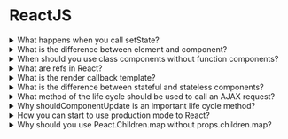 # ReactJS

<details>
  <summary>What happens when you call setState?</summary>

  Firstly, when setState is called React contacts a state and new state props. After that to start the agreement process that allows updating a view in one of the most effective ways. For it React generates a new tree of React elements and a comparison of new and old trees between themselves. It allows knowing what changes.

</details>

<details>
  <summary>What is the difference between element and component?</summary>

  Each React element is an object view of a user’s interface part.
  Each component is a function or class that gets data and returns a React element.

</details>

<details>
  <summary>When should you use class components without function components?</summary>

  ...in progress

</details>

<details>
  <summary>What are refs in React?</summary>

  ...in progress

</details>

<details>
  <summary>What is the render callback template?</summary>

  ...in progress

</details>

<details>
  <summary>What is the difference between stateful and stateless components?</summary>

  ...in progress

</details>

<details>
  <summary>What method of the life cycle should be used to call an AJAX request?</summary>

  ...in progress

</details>

<details>
  <summary>Why shouldComponentUpdate is an important life cycle method?</summary>

  ...in progress

</details>

<details>
  <summary>How you can start to use production mode to React?</summary>

  ...in progress

</details>

<details>
  <summary>Why should you use Peact.Children.map without props.children.map?</summary>

  ...in progress

</details>
